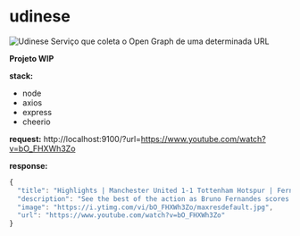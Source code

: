 # **udinese**
![Udinese](https://futhead.cursecdn.com/static/img/20/clubs/55.png) 
Serviço que coleta o Open Graph de uma determinada URL

**Projeto WIP**

**stack:**
- node 
- axios
- express
- cheerio

**request:**
http://localhost:9100/?url=https://www.youtube.com/watch?v=bO_FHXWh3Zo

**response:**
~~~javascript
{
  "title": "Highlights | Manchester United 1-1 Tottenham Hotspur | Fernandes strikes | Premier League 19/20",
  "description": "See the best of the action as Bruno Fernandes scores to secure a point for the Reds on their return to action in the Premier League. Subscribe to Manchester ...",
  "image": "https://i.ytimg.com/vi/bO_FHXWh3Zo/maxresdefault.jpg",
  "url": "https://www.youtube.com/watch?v=bO_FHXWh3Zo"
}
